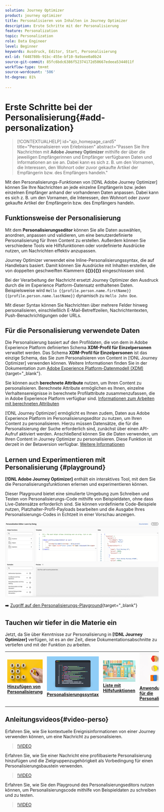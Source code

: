 ```yaml
---
solution: Journey Optimizer
product: journey optimizer
title: Personalisieren von Inhalten in Journey Optimizer
description: Erste Schritte mit der Personalisierung
feature: Personalization
topic: Personalization
role: Data Engineer
level: Beginner
keywords: Ausdruck, Editor, Start, Personalisierung
exl-id: f448780b-91bc-455e-bf10-9a9aee0a0b24
source-git-commit: 85fc6bdc6386f52374172d50667edeea5344011f
workflow-type: tm+mt
source-wordcount: '506'
ht-degree: 81%

---
```


# Erste Schritte bei der Personalisierung{#add-personalization}

>[!CONTEXTUALHELP]
>id="ajo_homepage_card5"
>title="Personalisieren von Erlebnissen"
>abstract="Passen Sie Ihre Nachrichten mit **Adobe Journey Optimizer** mithilfe der über die jeweiligen Empfängerinnen und Empfänger verfügbaren Daten und Informationen an sie an. Dabei kann es sich z. B. um den Vornamen, die Interessen, den Wohnort oder zuvor gekaufte Artikel der Empfängerin bzw. des Empfängers handeln."

Mit den Personalisierungs-Funktionen von [!DNL Adobe Journey Optimizer] können Sie Ihre Nachrichten an jede einzelne Empfängerin bzw. jeden einzelnen Empfänger anhand der vorhandenen Daten anpassen. Dabei kann es sich z. B. um den Vornamen, die Interessen, den Wohnort oder zuvor gekaufte Artikel der Empfängerin bzw. des Empfängers handeln.

## Funktionsweise der Personalisierung

Mit dem **Personalisierungseditor** können Sie alle Daten auswählen, anordnen, anpassen und validieren, um eine benutzerdefinierte Personalisierung für Ihren Content zu erstellen. Außerdem können Sie verschiedene Tools wie Hilfsfunktionen oder vordefinierte Ausdrücke nutzen, um Nachrichten effektiv anzupassen.

Journey Optimizer verwendet eine Inline-Personalisierungssyntax, die auf Handlebars basiert. Damit können Sie Ausdrücke mit Inhalten erstellen, die von doppelten geschweiften Klammern **{{}}{{}}** eingeschlossen sind.

Bei der Verarbeitung der Nachricht ersetzt Journey Optimizer den Ausdruck durch die im Experience Platform-Datensatz enthaltenen Daten. Beispielsweise wird `Hello {{profile.person.name.firstName}} {{profile.person.name.lastName}}` dynamisch zu `Hello John Doe`.

Mit dieser Syntax können Sie Nachrichten über mehrere Felder hinweg personalisieren, einschließlich E-Mail-Betreffzeilen, Nachrichtentexten, Push-Benachrichtigungen oder URLs.

## Für die Personalisierung verwendete Daten

Die Personalisierung basiert auf den Profildaten, die von dem in Adobe Experience Platform definierten Schema **XDM-Profil für Einzelpersonen** verwaltet werden. Das Schema **XDM-Profil für Einzelpersonen** ist das einzige Schema, das Sie zum Personalisieren von Content in [!DNL Journey Optimizer] verwenden können. Weitere Informationen finden Sie in der Dokumentation zum [Adobe Experience Platform-Datenmodell (XDM)](https://experienceleague.adobe.com/docs/experience-platform/xdm/home.html?lang=de){target="_blank"}.

Sie können auch **berechnete Attribute** nutzen, um Ihren Content zu personalisieren. Berechnete Attribute ermöglichen es Ihnen, einzelne Verhaltensereignisse in berechnete Profilattribute zusammenzufassen, die in Adobe Experience Platform verfügbar sind. [Informationen zum Arbeiten mit berechneten Attributen](../audience/computed-attributes.md)

[!DNL Journey Optimizer] ermöglicht es Ihnen zudem, Daten aus Adobe Experience Platform im Personalisierungseditor zu nutzen, um Ihren Content zu personalisieren. Hierzu müssen Datensätze, die für die Personalisierung der Suche erforderlich sind, zunächst über einen API-Aufruf aktiviert werden. Anschließend können Sie die Daten verwenden, um Ihren Content in Journey Optimizer zu personalisieren. Diese Funktion ist derzeit in der Betaversion verfügbar. [Weitere Informationen](../personalization/lookup-aep-data.md)

## Lernen und Experimentieren mit Personalisierung {#playground}

**[!DNL Adobe Journey Optimizer]** enthält ein interaktives Tool, mit dem Sie die Personalisierungsfunktionen erlernen und experimentieren können.

Dieser Playground bietet eine simulierte Umgebung zum Schreiben und Testen von Personalisierungs-Code mithilfe von Beispieldaten, ohne dass Live-Datensätze erforderlich sind. Sie können vordefinierte Code-Beispiele nutzen, Platzhalter-Profil-Payloads bearbeiten und die Ausgabe Ihres Personalisierungs-Codes in Echtzeit in einer Vorschau anzeigen.

![Personalisierungs-Playground](assets/playground.png)

➡️ [Zugriff auf den Personalisierungs-Playground](https://experienceleague.adobe.com/en/apps/journey-optimizer/ajo-personalization){target="_blank"}

## Tauchen wir tiefer in die Materie ein

Jetzt, da Sie über Kenntnisse zur Personalisierung in **[!DNL Journey Optimizer]** verfügen, ist es an der Zeit, diese Dokumentationsabschnitte zu vertiefen und mit der Funktion zu arbeiten.

<table style="table-layout:fixed"><tr style="border: 0;">
<td>
<a href="personalization-build-expressions.md">
<img alt="Hinzufügen von Personalisierung" src="assets/do-not-localize/add.png">
</a>
<div>
<a href="personalization-build-expressions.md"><strong>Hinzufügen von Personalisierung</strong></a>
</div>
<p>
</td>
<td>
<a href="../personalization/personalization-syntax.md">
<img alt="Lead" src="assets/do-not-localize/syntax.png">
</a>
<div><a href="../personalization/personalization-syntax.md"><strong>Personalisierungssyntax</strong>
</div>
<p>
</td>
<td>
<a href="../personalization/functions/functions.md">
<img alt="Gelegentlich" src="assets/do-not-localize/functions.png">
</a>
<div>
<a href="../personalization/functions/functions.md"><strong>Liste mit Hilfsfunktionen</strong></a>
</div>
<p></td>
<td>
<a href="../personalization/personalization-use-case.md">
<img alt="Gelegentlich" src="assets/do-not-localize/uc.png">
</a>
<div>
<a href="../personalization/personalization-use-case.md"><strong>Anwendungsszenarien für die Personalisierung</strong></a>
</div>
<p></td>
</tr></table>

## Anleitungsvideos{#video-perso}

Erfahren Sie, wie Sie kontextuelle Ereignisinformationen von einer Journey verwenden können, um eine Nachricht zu personalisieren.

>[!VIDEO](https://video.tv.adobe.com/v/334165?quality=12)

Erfahren Sie, wie Sie einer Nachricht eine profilbasierte Personalisierung hinzufügen und die Zielgruppenzugehörigkeit als Vorbedingung für einen Personalisierungsbaustein verwenden.

>[!VIDEO](https://video.tv.adobe.com/v/334078?quality=12)

Erfahren Sie, wie Sie den Playground des Personalisierungseditors nutzen können, um Personalisierungscode mithilfe von Beispieldaten zu schreiben und zu testen.

>[!VIDEO](https://video.tv.adobe.com/v/3457868?quality=12)
